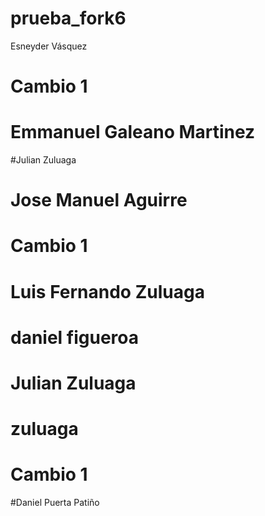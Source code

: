 # prueba_fork6
 Esneyder Vásquez


# Cambio 1


# Emmanuel Galeano Martinez

#Julian Zuluaga
# Jose Manuel Aguirre

# Cambio 1


# Luis Fernando Zuluaga

# daniel figueroa


# Julian Zuluaga



# zuluaga

# Cambio 1



#Daniel Puerta Patiño

